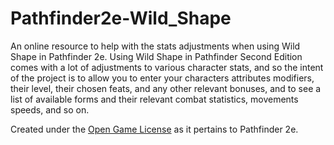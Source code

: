 # Pathfinder2e-Wild_Shape

An online resource to help with the stats adjustments when using Wild Shape in Pathfinder 2e. Using Wild Shape in Pathfinder Second Edition comes with a lot of adjustments to various character stats, and so the intent of the project is to allow you to enter your characters attributes modifiers, their level, their chosen feats, and any other relevant bonuses, and to see a list of available forms and their relevant combat statistics, movements speeds, and so on.

Created under the [Open Game License](https://paizo.com/pathfinder/compatibility/ogl) as it pertains to Pathfinder 2e. 
